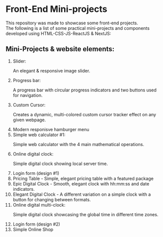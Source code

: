 <h1>Front-End Mini-projects</h1>
This repository was made to showcase some front-end projects.
<br>
The following is a list of some practical mini-projects and components developed using HTML-CSS-JS-ReactJS & NextJS:
<h2>
  Mini-Projects & website elements:
</h2>
  <ol>
    <li>
      Slider: <p>An elegant & responsive image slider.</p>
    </li>
    <li>
      Progress bar: <p>A progress bar with circular progress indicators and two buttons used for navigation.</p>
    </li>
	<li>
      Custom Cursor: <p>Creates a dynamic, multi-colored custom cursor tracker effect on any given webpage.</p>
    </li>
	<li>
      Modern responisve hamburger menu
    </li>
	<li>
      Simple web calculator #1: <p>Simple web calculator with the 4 main mathematical operations.</p>
    </li>
	<li>
      Online digital clock: <p>Simple digital clock showing local server time.</p>
    </li>
	<li>
      Login form (design #1)
    </li>
	<li>
      Pricing Table - Simple, elegant pricing table with a featured package
    </li>
	<li>
	  Epic Digital Clock - Smooth, elegant clock with hh:mm:ss and date indicators.
	</li>
	<li>
	  Elegant Digital Clock - A different variation on a simple clock with a button for changing between formats.
	</li>
	<li>
      Online digital multi-clock: <p>Simple digital clock showcasing the global time in different time zones.</p>
    </li>
	<li>
      Login form (design #2)
    </li>
	<li>
      Simple Online Shop
    </li>
  </ol>
